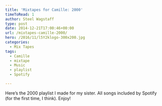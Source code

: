 ```yaml
---
title: 'Mixtapes for Camille: 2000'
timeToRead: 1 
author: Steel Wagstaff
type: post
date: 2014-12-21T17:00:46+00:00
url: /mixtapes-camille-2000/
hero: /2016/11/l5Y2klogo-300x200.jpg
categories:
  - Mix Tapes
tags:
  - Camille
  - mixtape
  - Music
  - playlist
  - Spotify

---
```

Here&#8217;s the 2000 playlist I made for my sister. All songs included by Spotify (for the first time, I think). Enjoy!